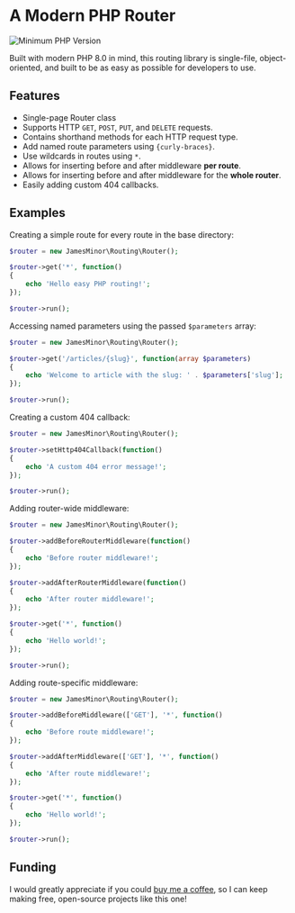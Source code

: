 # A Modern PHP Router

![[Minimum PHP Version](https://www.php.net)](https://img.shields.io/badge/PHP->%3D8.0-9cf)


Built with modern PHP 8.0 in mind, this routing library is single-file, 
object-oriented, and built to be as easy as possible for developers to use.

## Features

- Single-page Router class
- Supports HTTP `GET`, `POST`, `PUT`, and `DELETE` requests.
- Contains shorthand methods for each HTTP request type.
- Add named route parameters using `{curly-braces}`.
- Use wildcards in routes using `*`.
- Allows for inserting before and after middleware **per route**.
- Allows for inserting before and after middleware for the **whole router**.
- Easily adding custom 404 callbacks.

## Examples

Creating a simple route for every route in the base directory:
```php
$router = new JamesMinor\Routing\Router();

$router->get('*', function()
{
    echo 'Hello easy PHP routing!';
});

$router->run();
```

Accessing named parameters using the passed `$parameters` array:
```php
$router = new JamesMinor\Routing\Router();

$router->get('/articles/{slug}', function(array $parameters)
{
    echo 'Welcome to article with the slug: ' . $parameters['slug'];
});

$router->run();
```

Creating a custom 404 callback:
```php
$router = new JamesMinor\Routing\Router();

$router->setHttp404Callback(function()
{
    echo 'A custom 404 error message!';
});

$router->run();
```

Adding router-wide middleware:
```php
$router = new JamesMinor\Routing\Router();

$router->addBeforeRouterMiddleware(function()
{
    echo 'Before router middleware!';
});

$router->addAfterRouterMiddleware(function()
{
    echo 'After router middleware!';
});

$router->get('*', function()
{
    echo 'Hello world!';
});

$router->run();
```

Adding route-specific middleware:
```php
$router = new JamesMinor\Routing\Router();

$router->addBeforeMiddleware(['GET'], '*', function()
{
    echo 'Before route middleware!';
});

$router->addAfterMiddleware(['GET'], '*', function()
{
    echo 'After route middleware!';
});

$router->get('*', function()
{
    echo 'Hello world!';
});

$router->run();
```

## Funding

I would greatly appreciate if you could [buy me a coffee](https://www.buymeacoffee.com/jamesminor), 
so I can keep making free, open-source projects like this one!
